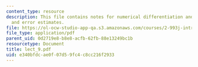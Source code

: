 ```yaml
---
content_type: resource
description: This file contains notes for numerical differentiation and integration,
  and error estimates.
file: https://ol-ocw-studio-app-qa.s3.amazonaws.com/courses/2-993j-introduction-to-numerical-analysis-for-engineering-13-002j-spring-2005/e340bfdcae0f07d59fc4c8cc216f2933_lect_9.pdf
file_type: application/pdf
parent_uid: 0d2719e8-b8e8-acfb-62fb-88e13249bc1b
resourcetype: Document
title: lect_9.pdf
uid: e340bfdc-ae0f-07d5-9fc4-c8cc216f2933
---
```

